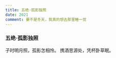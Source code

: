 ```yaml
---
title: 五绝·孤影独照
date: 2021
comment: 要不是冬天，我真的想去那里睡一觉
---
```

### 五绝·孤影独照

子时明月照，孤影怎相怜。
携酒思源处，凭杯卧草眠。